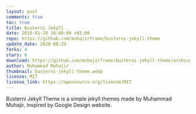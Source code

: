 ```yaml
---
layout: post
comments: true
toc: true
title: Busterni Jekyll
date: 2016-01-29 10:00:00 +01:00
repo: https://github.com/muhajirframe/busterni-jekyll-theme
update_date: 2020-08-29
forks: 4
stars: 8
download: https://github.com/muhajirframe/busterni-jekyll-theme/archive/gh-pages.zip
author: Muhammad Muhajir
thumbnail: busterni-jekyll-theme.webp
license: MIT
license_link: https://opensource.org/license/MIT
---
```


Busterni Jekyll Theme is a simple jekyll themes made by Muhammad Muhajir, inspired by Google Design website.
